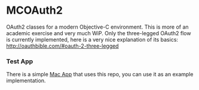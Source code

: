 MCOAuth2
========

OAuth2 classes for a modern Objective-C environment.
This is more of an academic exercise and very much WiP.
Only the three-legged OAuth2 flow is currently implemented, here is a very nice explanation of its basics: http://oauthbible.com/#oauth-2-three-legged

### Test App

There is a simple [Mac App](https://github.com/p2/MCOAuth2App) that uses this repo, you can use it as an example implementation.
